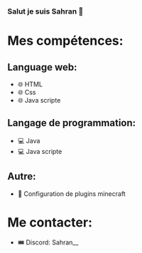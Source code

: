 ### Salut je suis Sahran 👋

# Mes compétences:

## Language web:
- 🌐 HTML
- 🌐 Css
- 🌐 Java scripte
## Langage de programmation:
- 💻 Java
- 💻 Java scripte
## Autre:
- 🎈 Configuration de plugins minecraft

# Me contacter:
- 🎟 Discord: Sahran__

